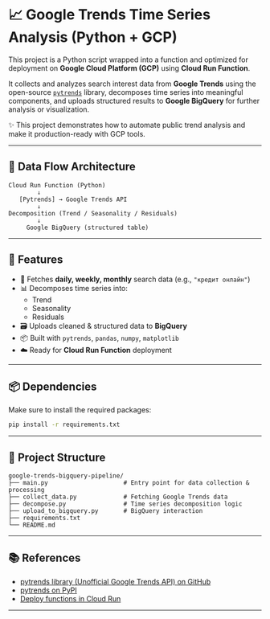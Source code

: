 # 📈 Google Trends Time Series Analysis (Python + GCP)

This project is a Python script wrapped into a function and optimized for deployment on **Google Cloud Platform (GCP)** using **Cloud Run Function**.

It collects and analyzes search interest data from **Google Trends** using the open-source [`pytrends`](https://github.com/GeneralMills/pytrends) library, decomposes time series into meaningful components, and uploads structured results to **Google BigQuery** for further analysis or visualization.

✨ This project demonstrates how to automate public trend analysis and make it production-ready with GCP tools.

---

## 🔗 Data Flow Architecture

```text
Cloud Run Function (Python)
        ↓
   [Pytrends] → Google Trends API
        ↓
Decomposition (Trend / Seasonality / Residuals)
        ↓
     Google BigQuery (structured table)
```

---

## 🚀 Features

- 📅 Fetches **daily, weekly, monthly** search data (e.g., `"кредит онлайн"`)
- 📊 Decomposes time series into:
  - Trend
  - Seasonality
  - Residuals
- 🗃️ Uploads cleaned & structured data to **BigQuery**
- 📦 Built with `pytrends`, `pandas`, `numpy`, `matplotlib`
- ☁️ Ready for **Cloud Run Function** deployment

---

## 📦 Dependencies

Make sure to install the required packages:

```bash
pip install -r requirements.txt
```

---

## 📁 Project Structure

```text
google-trends-bigquery-pipeline/
├── main.py                     # Entry point for data collection & processing
├── collect_data.py             # Fetching Google Trends data
├── decompose.py                # Time series decomposition logic
├── upload_to_bigquery.py       # BigQuery interaction
├── requirements.txt
└── README.md
```

---

## 📚 References

- [pytrends library (Unofficial Google Trends API) on GitHub](https://github.com/GeneralMills/pytrends)
- [pytrends on PyPI](https://pypi.org/project/pytrends/)
- [Deploy functions in Cloud Run](https://cloud.google.com/run/docs/deploy-functions)

---

